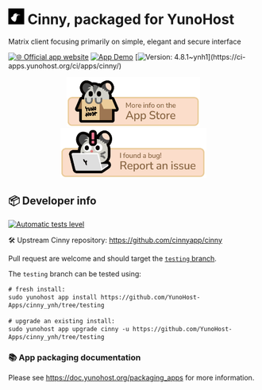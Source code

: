 <!--
N.B.: This README was automatically generated by <https://github.com/YunoHost/apps_tools/blob/main/readme_generator>
It shall NOT be edited by hand.
-->

<h1>
  <img src="https://raw.githubusercontent.com/YunoHost/apps/main/logos/cinny.png" width="32px" alt="Logo of Cinny">
  Cinny, packaged for YunoHost
</h1>

Matrix client focusing primarily on simple, elegant and secure interface

[![🌐 Official app website](https://img.shields.io/badge/Official_app_website-darkgreen?style=for-the-badge)](https://cinny.in)
[![App Demo](https://img.shields.io/badge/App_Demo-blue?style=for-the-badge)](https://app.cinny.in)
[![Version: 4.8.1~ynh1](https://img.shields.io/badge/Version-4.8.1~ynh1-rgba(0,150,0,1)?style=for-the-badge)](https://ci-apps.yunohost.org/ci/apps/cinny/)

<div align="center">
<a href="https://apps.yunohost.org/app/cinny"><img height="100px" src="https://github.com/YunoHost/yunohost-artwork/raw/refs/heads/main/badges/neopossum-badges/badge_more_info_on_the_appstore.svg"/></a>
<a href="https://github.com/YunoHost-Apps/cinny_ynh/issues"><img height="100px" src="https://github.com/YunoHost/yunohost-artwork/raw/refs/heads/main/badges/neopossum-badges/badge_report_an_issue.svg"/></a>
</div>

## 📦 Developer info

[![Automatic tests level](https://apps.yunohost.org/badge/cilevel/cinny)](https://ci-apps.yunohost.org/ci/apps/cinny/)

🛠️ Upstream Cinny repository: <https://github.com/cinnyapp/cinny>

Pull request are welcome and should target the [`testing` branch](https://github.com/YunoHost-Apps/cinny_ynh/tree/testing).

The `testing` branch can be tested using:
```
# fresh install:
sudo yunohost app install https://github.com/YunoHost-Apps/cinny_ynh/tree/testing

# upgrade an existing install:
sudo yunohost app upgrade cinny -u https://github.com/YunoHost-Apps/cinny_ynh/tree/testing
```

### 📚 App packaging documentation

Please see <https://doc.yunohost.org/packaging_apps> for more information.